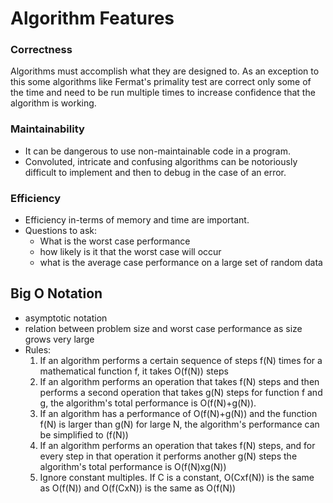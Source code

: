 # Algorithm Features
### Correctness
Algorithms must accomplish what they are designed to. As an exception to this
some algorithms like Fermat's primality test are correct only some of the time
and need to be run multiple times to increase confidence that the algorithm is
working.

### Maintainability
- It can be dangerous to use non-maintainable code in a program. 
- Convoluted, intricate and confusing algorithms can be notoriously difficult to 
implement and then to debug in the case of an error.

### Efficiency
- Efficiency in-terms of memory and time are important.
- Questions to ask:
    - What is the worst case performance
    - how likely is it that the worst case will occur
    - what is the average case performance on a large set of random data

## Big O Notation
- asymptotic notation
- relation between problem size and worst case performance as size grows very large
- Rules:
    1. If an algorithm performs a certain sequence of steps f(N) times for a mathematical
    function f, it takes O(f(N)) steps
    2. If an algorithm performs an operation that takes f(N) steps and then performs a 
    second operation that takes g(N) steps for function f and g, the algorithm's total
    performance is O(f(N)+g(N)).
    3. If an algorithm has a performance of O(f(N)+g(N)) and the function f(N) is larger 
    than g(N) for large N, the algorithm's performance can be simplified to (f(N))
    4. If an algorithm performs an operation that takes f(N) steps, and for every step
    in that operation it performs another g(N) steps the algorithm's total performance
    is O(f(N)xg(N))
    5. Ignore constant multiples. If C is a constant, O(Cxf(N)) is the same as O(f(N))
    and O(f(CxN)) is the same as O(f(N))
